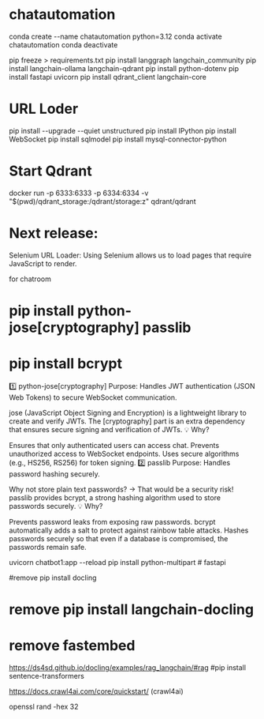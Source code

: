 # chatautomation

conda create --name chatautomation python=3.12
conda activate chatautomation
conda deactivate

pip freeze > requirements.txt
pip install langgraph langchain_community
pip install langchain-ollama langchain-qdrant
pip install python-dotenv
pip install fastapi uvicorn
pip install qdrant_client langchain-core
# URL Loder
pip install --upgrade --quiet unstructured
pip install IPython
pip install WebSocket
pip install sqlmodel
pip install mysql-connector-python


# Start Qdrant
docker run -p 6333:6333 -p 6334:6334 -v "$(pwd)/qdrant_storage:/qdrant/storage:z" qdrant/qdrant



# Next release:
Selenium URL Loader:
Using Selenium allows us to load pages that require JavaScript to render.



for chatroom
# pip install python-jose[cryptography] passlib
# pip install bcrypt


1️⃣ python-jose[cryptography]
Purpose: Handles JWT authentication (JSON Web Tokens) to secure WebSocket communication.

jose (JavaScript Object Signing and Encryption) is a lightweight library to create and verify JWTs.
The [cryptography] part is an extra dependency that ensures secure signing and verification of JWTs.
💡 Why?

Ensures that only authenticated users can access chat.
Prevents unauthorized access to WebSocket endpoints.
Uses secure algorithms (e.g., HS256, RS256) for token signing.
2️⃣ passlib
Purpose: Handles password hashing securely.

Why not store plain text passwords? → That would be a security risk!
passlib provides bcrypt, a strong hashing algorithm used to store passwords securely.
💡 Why?

Prevents password leaks from exposing raw passwords.
bcrypt automatically adds a salt to protect against rainbow table attacks.
Hashes passwords securely so that even if a database is compromised, the passwords remain safe.



uvicorn chatbot1:app --reload
pip install python-multipart # fastapi


#remove pip install docling
# remove pip install langchain-docling
# remove fastembed
https://ds4sd.github.io/docling/examples/rag_langchain/#rag
#pip install sentence-transformers



https://docs.crawl4ai.com/core/quickstart/ (crawl4ai)

openssl rand -hex 32
